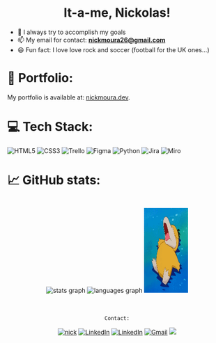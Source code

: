 <h1 align="center"> It-a-me, Nickolas!</h1>

- 🎯 I always try to accomplish my goals
- 📫 My email for contact: **nickmoura26@gmail.com**
- 😄 Fun fact: I love love rock and soccer (football for the UK ones...)


# 🎨 Portfolio:

My portfolio is available at: <a href="www.nickmoura.dev">nickmoura.dev</a>.

# 💻 Tech Stack:

![HTML5](https://img.shields.io/badge/html5-%23E34F26.svg?style=for-the-badge&logo=html5&logoColor=white) ![CSS3](https://img.shields.io/badge/css3-%231572B6.svg?style=for-the-badge&logo=css3&logoColor=white) ![Trello](https://img.shields.io/badge/Trello-%23026AA7.svg?style=for-the-badge&logo=Trello&logoColor=white) ![Figma](https://img.shields.io/badge/Figma-F24E1E?style=for-the-badge&logo=figma&logoColor=white) ![Python](https://img.shields.io/badge/Python-FFD43B?style=for-the-badge&logo=python&logoColor=blue) ![Jira](https://img.shields.io/badge/Jira-0052CC?style=for-the-badge&logo=Jira&logoColor=white) ![Miro](https://img.shields.io/badge/Miro-F7C922?style=for-the-badge&logo=Miro&logoColor=050036)


# 📈 GitHub stats:
<br clear="both">
<div align="center">
  <img src="https://github-readme-stats-sigma-five.vercel.app/api?hide_title=false&hide_rank=false&show_icons=true&include_all_commits=true&count_private=true&disable_animations=false&theme=dracula&locale=en&hide_border=false&username=nickmoura" height="150" alt="stats graph"  />
  <img src="https://github-readme-stats-sigma-five.vercel.app/api/top-langs?locale=en&hide_title=false&layout=compact&card_width=320&langs_count=5&theme=dracula&hide_border=false&username=nickmoura" height="150" alt="languages graph"  />
        <img width="20%" height="195px" src="https://raw.githubusercontent.com/nickmoura/nickmoura/main/JTHf.gif" width="100%"/>
</div>
<br clear="both">

##

<div align="center"> 

```Contact:```

[![nick]( https://img.shields.io/github/followers/nickmoura?label=follow&style=social)]((https://github.com/nickmoura/NickMoura)) <a href="https://open.spotify.com/user/12177611595"><img src="https://img.shields.io/badge/Nick-05122A.svg?style=plastic&logo=spotify&logoColor=green" alt="LinkedIn"/></a> <a href="https://www.linkedin.com/in/nickmoura/"><img src="https://img.shields.io/badge/Nick-05122A.svg?style=plastic&logo=linkedin&logoColor=blue" alt="LinkedIn"/></a> </a> <a href="mailto:nickmoura26@gmail.com"><img img src="https://img.shields.io/badge/Nick-05122A.svg?style=plastic&logo=gmail&logoColor=red" alt="Gmail"/></a>
<a href="http://discordapp.com/users/NickMoura#1723"><img src="https://img.shields.io/badge/Nick-05122A.svg?style=plastic&logo=discord&logoColor=blue" /></a>

</div>

<br>
